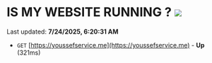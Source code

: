 # IS MY WEBSITE RUNNING ? [![](https://img.shields.io/static/v1?label=Sponsor&message=%E2%9D%A4&logo=GitHub&color=%23fe8e86)](https://github.com/sponsors/Youssef-Lehmam)

Last updated: **7/24/2025, 6:20:31 AM**

- `GET` [https://youssefservice.me](https://youssefservice.me) - **Up** (321ms)
